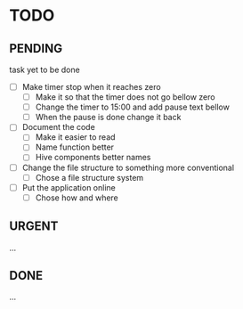 # TODO

## PENDING

task yet to be done

- [ ] Make timer stop when it reaches zero
  - [ ] Make it so that the timer does not go bellow zero
  - [ ] Change the timer to 15:00 and add pause text bellow
  - [ ] When the pause is done change it back
- [ ] Document the code
  - [ ] Make it easier to read
  - [ ] Name function better
  - [ ] Hive components better names
- [ ] Change the file structure to something more conventional
  - [ ] Chose a file structure system
- [ ] Put the application online
  - [ ] Chose how and where

## URGENT

...

## DONE

...
